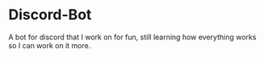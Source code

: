 # Discord-Bot
A bot for discord that I work on for fun, still learning how everything works so I can work on it more.
